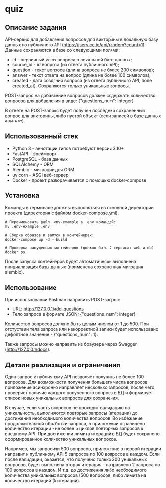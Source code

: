 # quiz

## Описание задания

API-сервис для добавления вопросов для викторины в локальную базу данных из публичного API (https://jservice.io/api/random?count=1). Данные сохраняются в базе со следующими полями:
- id - первичный ключ вопроса в локальной базе данных;
- source_id - id вопроса (из ответа публичного API);
- question - текст вопроса (длина вопроса не более 200 символов);
- answer - текст ответа на вопрос (длина не более 100 символов);
- created - дата создания вопроса (из ответа публичного API, поле created_at).
Сохраняются только уникальные вопросы.

POST-запрос на добавление вопросов должен содержать количество вопросов для добавления в виде: {"questions_num": integer}

В ответе на POST-запрос будет получен последний сохраненный вопрос для викторины, либо пустой объект (если записей в базе данных еще нет).


##  Использованный стек

- Python 3 - аннотации типов потребуют версии 3.10+
- FastAPI - фреймворк
- PostgreSQL - база данных
- SQLAlchemy - ORM
- Alembic - миграции для ORM
- uvicorn - ASGI веб-сервер
- Docker - проект разворачивается с помощью docker-compose

##  Установка

Команды в терминале должны выполняться из основной директории проекта (директория с файлом docker-compose.yml). 

```
# Переименовать файл .env-example в .env командой:
mv .env-example .env

# Сборка образов и запуск в контейнерах:
docker-compose up -d --build

# Проверка запущенных контейнеров (должно быть 2 сервиса: web и db)
docker ps
```

После запуска контейнеров будет автоматически выполнена инициализация базы данных (применена сохраненная миграция alembic).

## Использование

При использовании Postman направить POST-запрос:
- URL: http://127.0.0.1/add-questions
- Тело запроса в формате JSON: {"questions_num":  integer}

Количество вопросов должно быть целым числом от 1 до 500. При отстуствии тела запроса или некорректной записи будет использовано дефолтное значение - {"questions_num":  1}.

Также запросы можно направить из браузера через Swagger (http://127.0.0.1/docs).


## Детали реализации и ограничения

Один запрос к публичному API позволяет получить не более 100 вопросов. Для возможности получения большего числа вопросов приложение асинхронно направляет несколько запросов, после чего проверяет наличие каждого полученного вопроса в БД и формирует список новых уникальных вопросов для сохранения. 

В случае, если часть вопросов не проходит валидацию на уникальность, выполняются повторые запросы (итерации) до достижения необходимого количества вопросов. Во избежание продолжительной обработки запроса, в приложении ограничено количество итераций - не более 5 циклов повторных запросов к внешнему API. При достижении лимита итераций в БД будет сохранено сформированное количество уникальных вопросов. 

Например, мы запросили 500 вопросов, приложение в первой итерации направит к публичному API 5 запросов по 100 вопросов в каждом. Если после валидации, окажется, что получено только 300 уникальных вопросов, будет выполнена вторая итерация - направлено 2 запроса по 100 вопросов в каждом. И т.д. до достижения либо необходимого количества уникальных вопросов (500 вопросов) либо лимита на количество итераций (5 итераций).
